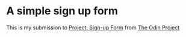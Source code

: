 # A simple sign up form

This is my submission to [Project: Sign-up Form](https://www.theodinproject.com/lessons/node-path-intermediate-html-and-css-sign-up-form) from [The Odin Project](https://www.theodinproject.com/)